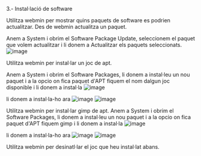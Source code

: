 3.- Instal·lació de software

Utilitza webmin per mostrar quins paquets de software es podrien actualitzar.
Des de webmin actualitza un paquet.

Anem a System i obrim el Software Package Update, seleccionem el paquet que volem actualitzar i li donem a Actualitzar els paquets seleccionats.
![image](https://github.com/user-attachments/assets/f7cd34b4-e02a-4b05-a0c1-b96e33341d2e)

Utilitza webmin per instal·lar un joc de apt.

Anem a System i obrim el Software Packages, li donem a instal·leu un nou paquet i a la opcio on fica paquet d'APT fiquem el nom dalgun joc disponible i li donem a instal·la
![image](https://github.com/user-attachments/assets/d1040aa7-b962-4551-96ed-3feb360ef8db)

li donem a instal·la-ho ara
![image](https://github.com/user-attachments/assets/05f9752b-2c63-4549-983b-a4cb59f31aba)
![image](https://github.com/user-attachments/assets/27e9f7c3-6670-4f77-a4ab-69c4d252ad7d)


Utilitza webmin per instal·lar gimp de apt.
Anem a System i obrim el Software Packages, li donem a instal·leu un nou paquet i a la opcio on fica paquet d'APT fiquem gimp i li donem a instal·la
![image](https://github.com/user-attachments/assets/d09b65ad-f5e0-416b-81b1-67c90427467a)

li donem a instal·la-ho ara
![image](https://github.com/user-attachments/assets/cb228be4-401d-4de4-911d-57edec6d6f17)
![image](https://github.com/user-attachments/assets/e0197dea-bd7f-41fd-ad43-fab80407e338)


Utilitza webmin per desinatl·lar el joc que heu instal·lat abans.

